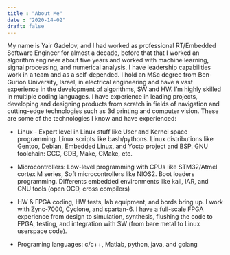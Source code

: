 ```yaml
---
title : "About Me"
date : "2020-14-02"
draft: false
---
```


My name is Yair Gadelov, and I had worked as professional RT/Embedded Software Engineer for almost a decade, before that that I worked an algorithm engineer about five years and worked with machine learning, signal processing, and numerical analysis. I have leadership capabilities work in a team and as a self-depended.
I hold an MSc degree from Ben-Gurion University, Israel, in electrical engineering and have a vast experience in the development of algorithms, SW and HW. I’m highly skilled in multiple coding languages. I have experience in leading projects, developing and designing products from scratch in fields of navigation and cutting-edge technologies such as 3d printing and computer vision.
These are some of the technologies I know and have experienced:

* Linux - Expert level in Linux stuff like User and Kernel space programming. Linux scripts like bash/pythons. Linux distributions like Gentoo, Debian, Embedded Linux, and Yocto project and BSP. GNU toolchain: GCC, GDB, Make, CMake, etc.

* Microcontrollers: Low-level programming with CPUs like STM32/Atmel cortex M series, Soft microcontrollers like NIOS2. Boot loaders programming. Differents embedded environments like kail, IAR, and GNU tools (open OCD, cross compilers)

* HW & FPGA coding, HW tests, lab equipment, and bords bring up. I work with Zync-7000, Cyclone, and spartan-6. I have a full-scale FPGA experience from design to simulation, synthesis, flushing the code to FPGA, testing, and integration with SW (from bare metal to Linux userspace code).

* Programing languages: c/c++, Matlab, python, java, and golang
